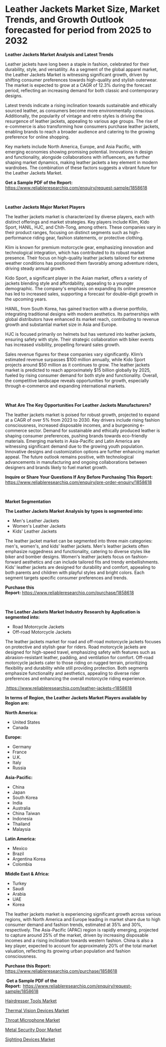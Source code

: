 <p><h1>Leather Jackets Market Size, Market Trends, and Growth Outlook forecasted for period from 2025 to 2032</h1></p><p><strong>Leather Jackets Market Analysis and Latest Trends</strong></p>
<p><p>Leather jackets have long been a staple in fashion, celebrated for their durability, style, and versatility. As a segment of the global apparel market, the Leather Jackets Market is witnessing significant growth, driven by shifting consumer preferences towards high-quality and stylish outerwear. The market is expected to grow at a CAGR of 12.3% during the forecast period, reflecting an increasing demand for both classic and contemporary designs.</p><p>Latest trends indicate a rising inclination towards sustainable and ethically sourced leather, as consumers become more environmentally conscious. Additionally, the popularity of vintage and retro styles is driving the resurgence of leather jackets, appealing to various age groups. The rise of e-commerce is also transforming how consumers purchase leather jackets, enabling brands to reach a broader audience and catering to the growing preference for online shopping.</p><p>Key markets include North America, Europe, and Asia Pacific, with emerging economies showing promising potential. Innovations in design and functionality, alongside collaborations with influencers, are further shaping market dynamics, making leather jackets a key element in modern wardrobes. The combination of these factors suggests a vibrant future for the Leather Jackets Market.</p></p>
<p><strong>Get a Sample PDF of the Report:&nbsp;</strong> <a href="https://www.reliableresearchiq.com/enquiry/request-sample/1858618?utm_campaign=1121&utm_medium=2&utm_source=Github&utm_content=ia&utm_term=07022025&utm_id=leather-jackets">https://www.reliableresearchiq.com/enquiry/request-sample/1858618</a></p>
<p>&nbsp;</p>
<p><strong>Leather Jackets Major Market Players</strong></p>
<p><p>The leather jackets market is characterized by diverse players, each with distinct offerings and market strategies. Key players include Klim, Kido Sport, HANIL, HJC, and Chih-Tong, among others. These companies vary in their product ranges, focusing on distinct segments such as high-performance riding gear, fashion statements, or protective clothing.</p><p>Klim is known for premium motorcycle gear, emphasizing innovation and technological integration, which has contributed to its robust market presence. Their focus on high-quality leather jackets tailored for extreme weather conditions has positioned them favorably among adventure riders, driving steady annual growth.</p><p>Kido Sport, a significant player in the Asian market, offers a variety of jackets blending style and affordability, appealing to a younger demographic. The company's emphasis on expanding its online presence has led to increased sales, supporting a forecast for double-digit growth in the upcoming years.</p><p>HANIL, from South Korea, has gained traction with a diverse portfolio, integrating traditional designs with modern aesthetics. Its partnerships with global distributors have enhanced its market reach, contributing to revenue growth and substantial market size in Asia and Europe.</p><p>HJC is focused primarily on helmets but has ventured into leather jackets, ensuring safety with style. Their strategic collaboration with biker events has increased visibility, propelling forward sales growth.</p><p>Sales revenue figures for these companies vary significantly. Klim’s estimated revenue surpasses $100 million annually, while Kido Sport projects around $50 million as it continues to grow. The leather jackets market is predicted to reach approximately $15 billion globally by 2025, fueled by rising consumer demand for both style and functionality. Overall, the competitive landscape reveals opportunities for growth, especially through e-commerce and expanding international markets.</p></p>
<p>&nbsp;</p>
<p><strong>What Are The Key Opportunities For Leather Jackets Manufacturers?</strong></p>
<p><p>The leather jackets market is poised for robust growth, projected to expand at a CAGR of over 5% from 2023 to 2030. Key drivers include rising fashion consciousness, increased disposable incomes, and a burgeoning e-commerce sector. Demand for sustainable and ethically produced leather is shaping consumer preferences, pushing brands towards eco-friendly materials. Emerging markets in Asia-Pacific and Latin America are witnessing significant demand due to the growing youth population. Innovative designs and customization options are further enhancing market appeal. The future outlook remains positive, with technological advancements in manufacturing and ongoing collaborations between designers and brands likely to fuel market growth.</p></p>
<p><strong>Inquire or Share Your Questions If Any Before Purchasing This Report:</strong> <a href="https://www.reliableresearchiq.com/enquiry/pre-order-enquiry/1858618?utm_campaign=1121&utm_medium=2&utm_source=Github&utm_content=ia&utm_term=07022025&utm_id=leather-jackets">https://www.reliableresearchiq.com/enquiry/pre-order-enquiry/1858618</a></p>
<p>&nbsp;</p>
<p><strong>Market Segmentation</strong></p>
<p><strong>The Leather Jackets Market Analysis by types is segmented into:</strong></p>
<p><ul><li>Men's Leather Jackets</li><li>Women's Leather Jackets</li><li>Kids' Leather Jackets</li></ul></p>
<p><p>The leather jacket market can be segmented into three main categories: men's, women's, and kids' leather jackets. Men's leather jackets often emphasize ruggedness and functionality, catering to diverse styles like biker and bomber designs. Women's leather jackets focus on fashion-forward aesthetics and can include tailored fits and trendy embellishments. Kids' leather jackets are designed for durability and comfort, appealing to both parents and children with playful styles and bright colors. Each segment targets specific consumer preferences and trends.</p></p>
<p><strong>Purchase this Report:&nbsp;</strong><a href="https://www.reliableresearchiq.com/purchase/1858618?utm_campaign=1121&utm_medium=2&utm_source=Github&utm_content=ia&utm_term=07022025&utm_id=leather-jackets">https://www.reliableresearchiq.com/purchase/1858618</a></p>
<p>&nbsp;</p>
<p><strong>The Leather Jackets Market Industry Research by Application is segmented into:</strong></p>
<p><ul><li>Road Motorcycle Jackets</li><li>Off-road Motorcycle Jackets</li></ul></p>
<p><p>The leather jackets market for road and off-road motorcycle jackets focuses on protective and stylish gear for riders. Road motorcycle jackets are designed for high-speed travel, emphasizing safety with features such as abrasion-resistant leather, padding, and ventilation for comfort. Off-road motorcycle jackets cater to those riding on rugged terrain, prioritizing flexibility and durability while still providing protection. Both segments emphasize functionality and aesthetics, appealing to diverse rider preferences and enhancing the overall motorcycle riding experience.</p></p>
<p><a href="https://www.reliableresearchiq.com/leather-jackets-r1858618?utm_campaign=1121&utm_medium=2&utm_source=Github&utm_content=ia&utm_term=07022025&utm_id=leather-jackets">&nbsp;https://www.reliableresearchiq.com/leather-jackets-r1858618</a></p>
<p><strong>In terms of Region, the Leather Jackets Market Players available by Region are:</strong></p>
<p>
    <p> <strong> North America: </strong>
        <ul>
            <li>United States</li>
            <li>Canada</li>
        </ul>
        </p> 
    <p> <strong> Europe: </strong>
        <ul>
            <li>Germany</li>
            <li>France</li>
            <li>U.K.</li>
            <li>Italy</li>
            <li>Russia</li>
        </ul>
        </p> 
    <p> <strong> Asia-Pacific: </strong>
        <ul>
            <li>China</li>
            <li>Japan</li>
            <li>South Korea</li>
            <li>India</li>
            <li>Australia</li>
            <li>China Taiwan</li>
            <li>Indonesia</li>
            <li>Thailand</li>
            <li>Malaysia</li>
        </ul>
        </p> 
    <p> <strong> Latin America: </strong>
        <ul>
            <li>Mexico</li>
            <li>Brazil</li>
            <li>Argentina Korea</li>
            <li>Colombia</li>
        </ul>
        </p> 
    <p> <strong> Middle East & Africa: </strong>
        <ul>
            <li>Turkey</li>
            <li>Saudi</li>
            <li>Arabia</li>
            <li>UAE</li>
            <li>Korea</li>
        </ul>
    </p>
    </p>
<p><p>The leather jackets market is experiencing significant growth across various regions, with North America and Europe leading in market share due to high consumer demand and fashion trends, estimated at 35% and 30%, respectively. The Asia-Pacific (APAC) region is rapidly emerging, projected to capture around 25% of the market, driven by increasing disposable incomes and a rising inclination towards western fashion. China is also a key player, expected to account for approximately 20% of the total market valuation, reflecting its growing urban population and fashion consciousness.</p></p>
<p><strong>Purchase this Report: </strong><a href="https://www.reliableresearchiq.com/purchase/1858618?utm_campaign=1121&utm_medium=2&utm_source=Github&utm_content=ia&utm_term=07022025&utm_id=leather-jackets">https://www.reliableresearchiq.com/purchase/1858618</a></p>
<p>&nbsp;<strong>Get a Sample PDF of the Report:&nbsp;&nbsp;</strong><a href="https://www.reliableresearchiq.com/enquiry/request-sample/1858618?utm_campaign=1121&utm_medium=2&utm_source=Github&utm_content=ia&utm_term=07022025&utm_id=leather-jackets">https://www.reliableresearchiq.com/enquiry/request-sample/1858618</a></p>
<p><strong></strong></p>
<p><p><a href="https://github.com/sponsumelo/Market-Research-Report-List-1/blob/main/hairdresser-tools-market.md?utm_campaign=1121&utm_medium=2&utm_source=Github&utm_content=ia&utm_term=07022025&utm_id=leather-jackets">Hairdresser Tools Market</a></p><p><a href="https://github.com/raaschadonle/Market-Research-Report-List-1/blob/main/thermal-vision-devices-market.md?utm_campaign=1121&utm_medium=2&utm_source=Github&utm_content=ia&utm_term=07022025&utm_id=leather-jackets">Thermal Vision Devices Market</a></p><p><a href="https://github.com/aarajlyre/Market-Research-Report-List-1/blob/main/throat-microphone-market.md?utm_campaign=1121&utm_medium=2&utm_source=Github&utm_content=ia&utm_term=07022025&utm_id=leather-jackets">Throat Microphone Market</a></p><p><a href="https://github.com/ritooesiaba/Market-Research-Report-List-1/blob/main/metal-security-door-market.md?utm_campaign=1121&utm_medium=2&utm_source=Github&utm_content=ia&utm_term=07022025&utm_id=leather-jackets">Metal Security Door Market</a></p><p><a href="https://github.com/sawrovpipolo/Market-Research-Report-List-1/blob/main/sighting-devices-market.md?utm_campaign=1121&utm_medium=2&utm_source=Github&utm_content=ia&utm_term=07022025&utm_id=leather-jackets">Sighting Devices Market</a></p></p>